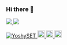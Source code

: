 ### Hi there 👋

<div>
  <a href="https://github.com/YoshySET">
    <img src="https://github-readme-stats.vercel.app/api?username=YoshySET&show_icons=true&count_private=true&theme=shadow_blue" />
  </a>
  <a href="https://github.com/YoshySET">
    <img src="https://github-readme-stats.vercel.app/api/top-langs/?username=YoshySET&theme=shadow_blue" />
  </a>
</div>

<!--
**YoshySET/YoshySET** is a ✨ _special_ ✨ repository because its `README.md` (this file) appears on your GitHub profile.

Here are some ideas to get you started:

- 🔭 I’m currently working on ...
- 🌱 I’m currently learning ...
- 👯 I’m looking to collaborate on ...
- 🤔 I’m looking for help with ...
- 💬 Ask me about ...
- 📫 How to reach me: ...
- 😄 Pronouns: ...
- ⚡ Fun fact: ...
-->


<p align="left">
  <a href="https://github.com/YoshySET/YoshySET/">
    <img src="https://komarev.com/ghpvc/?username=YoshySET" alt="YoshySET" />
  </a>
  <a href="http://twitter.com/_RyTech">
    <img height="20" src="https://img.shields.io/twitter/follow/YoshySET?label=Twitter&logo=twitter&style=flat" />
  </a>
  <a href="https://github.com/YoshySET">
    <img height="20" src="https://img.shields.io/github/followers/YoshySET?label=follow&logo=github&style=flat" />
  </a>
  <a href="http://qiita.com/YoshySET">
    <img height="20" src="https://qiita-badge.apiapi.app/s/YoshySET/posts.svg" />
  </a>
</p>

